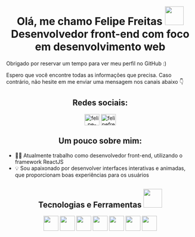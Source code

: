 <h1 align='center'> Olá, me chamo Felipe Freitas <img src = "https://raw.githubusercontent.com/MartinHeinz/MartinHeinz/master/wave.gif" width = 50px> <br /> 
Desenvolvedor front-end com foco em desenvolvimento web</h1>

Obrigado por reservar um tempo para ver meu perfil no GitHub :)

Espero que você encontre todas as informações que precisa. Caso contrário, não hesite em me enviar uma mensagem nos canais abaixo 👇

<h2 align="center">Redes sociais:</h2>
<p align="center">
<a href="https://www.linkedin.com/in/felipefreitasa/" target="blank"><img align="center" src="https://cdn.jsdelivr.net/npm/simple-icons@3.0.1/icons/linkedin.svg" alt="felipe-freitas" height="30" width="40" /></a>
<a href="https://www.instagram.com/felipefreitas.dev/" target="blank"><img align="center" src="https://cdn.jsdelivr.net/npm/simple-icons@3.0.1/icons/instagram.svg" alt="felipefreitas.dev" height="30" width="40" /></a>

</p>

<h2 align="center">Um pouco sobre mim:</h2>

- 👩‍💻 Atualmente trabalho como desenvolvedor front-end, utilizando o framework ReactJS
- 💡 Sou apaixonado por desenvolver interfaces interativas e animadas, que proporcionam boas experiências para os usuários

<h2 align='center'>Tecnologias e Ferramentas <img src = "https://media2.giphy.com/media/QssGEmpkyEOhBCb7e1/giphy.gif?cid=ecf05e47a0n3gi1bfqntqmob8g9aid1oyj2wr3ds3mg700bl&rid=giphy.gif" width = 50px> </h2>
<p align = 'center'>
<img width ='40px' align='center' src ='https://raw.githubusercontent.com/rahulbanerjee26/githubAboutMeGenerator/main/icons/html.svg'>
<img width ='40px' align='center' src ='https://raw.githubusercontent.com/rahulbanerjee26/githubAboutMeGenerator/main/icons/css.svg'>
<img width ='40px' align='center' src ='https://raw.githubusercontent.com/rahulbanerjee26/githubAboutMeGenerator/main/icons/javascript.svg'>
<img width ='40px' align='center' src ='https://raw.githubusercontent.com/rahulbanerjee26/githubAboutMeGenerator/main/icons/reactjs.svg'>
 <img width ='40px' align='center' src ='https://raw.githubusercontent.com/rahulbanerjee26/githubAboutMeGenerator/main/icons/sass.svg'>
<img width ='40px' align='center' src ='https://raw.githubusercontent.com/rahulbanerjee26/githubAboutMeGenerator/main/icons/git.svg'>
 <img width ='40px' align='center' src ='https://raw.githubusercontent.com/rahulbanerjee26/githubAboutMeGenerator/main/icons/xd.svg'>
</p>




  
 

 
